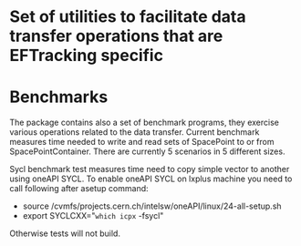 # Set of utilities to facilitate data transfer operations that are EFTracking specific

# Benchmarks
The package contains also a set of benchmark programs, they exercise various operations related to the data transfer.
Current benchmark measures time needed to write and read sets of SpacePoint to or from SpacePointContainer.
There are currently 5 scenarios in 5 different sizes.

Sycl benchmark test measures time need to copy simple vector to another using oneAPI SYCL.
To enable oneAPI SYCL on lxplus machine you need to call following after asetup command:
- source /cvmfs/projects.cern.ch/intelsw/oneAPI/linux/24-all-setup.sh
- export SYCLCXX="`which icpx` -fsycl"

Otherwise tests will not build.

